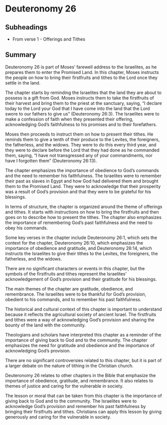 # Deuteronomy 26

## Subheadings

* From verse 1 - Offerings and Tithes

## Summary

Deuteronomy 26 is part of Moses’ farewell address to the Israelites, as he prepares them to enter the Promised Land. In this chapter, Moses instructs the people on how to bring their firstfruits and tithes to the Lord once they settle in the land.

The chapter starts by reminding the Israelites that the land they are about to possess is a gift from God. Moses instructs them to take the firstfruits of their harvest and bring them to the priest at the sanctuary, saying, “I declare today to the Lord your God that I have come into the land that the Lord swore to our fathers to give us” (Deuteronomy 26:3). The Israelites were to make a confession of faith when they presented their offering, acknowledging God’s faithfulness to his promises and to their forefathers.

Moses then proceeds to instruct them on how to present their tithes. He reminds them to give a tenth of their produce to the Levites, the foreigners, the fatherless, and the widows. They were to do this every third year, and they were to declare before the Lord that they had done as he commanded them, saying, “I have not transgressed any of your commandments, nor have I forgotten them” (Deuteronomy 26:13).

The chapter emphasizes the importance of obedience to God’s commands and the need to remember his faithfulness. The Israelites were to remember their past as slaves in Egypt and how God had delivered them and brought them to the Promised Land. They were to acknowledge that their prosperity was a result of God’s provision and that they were to be grateful for his blessings.

In terms of structure, the chapter is organized around the theme of offerings and tithes. It starts with instructions on how to bring the firstfruits and then goes on to describe how to present the tithes. The chapter also emphasizes the importance of remembering God’s past faithfulness and the need to obey his commands.

Some key verses in the chapter include Deuteronomy 26:1, which sets the context for the chapter, Deuteronomy 26:10, which emphasizes the importance of obedience and gratitude, and Deuteronomy 26:14, which instructs the Israelites to give their tithes to the Levites, the foreigners, the fatherless, and the widows.

There are no significant characters or events in this chapter, but the symbols of the firstfruits and tithes represent the Israelites’ acknowledgement of God’s provision and their gratitude for his blessings.

The main themes of the chapter are gratitude, obedience, and remembrance. The Israelites were to be thankful for God’s provision, obedient to his commands, and to remember his past faithfulness.

The historical and cultural context of this chapter is important to understand because it reflects the agricultural society of ancient Israel. The firstfruits and tithes were a way of acknowledging God’s provision and sharing the bounty of the land with the community.

Theologians and scholars have interpreted this chapter as a reminder of the importance of giving back to God and to the community. The chapter emphasizes the need for gratitude and obedience and the importance of acknowledging God’s provision.

There are no significant controversies related to this chapter, but it is part of a larger debate on the nature of tithing in the Christian church.

Deuteronomy 26 relates to other chapters in the Bible that emphasize the importance of obedience, gratitude, and remembrance. It also relates to themes of justice and caring for the vulnerable in society.

The lesson or moral that can be taken from this chapter is the importance of giving back to God and to the community. The Israelites were to acknowledge God’s provision and remember his past faithfulness by bringing their firstfruits and tithes. Christians can apply this lesson by giving generously and caring for the vulnerable in society.